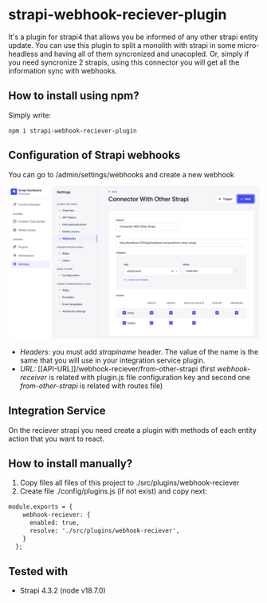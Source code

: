 # strapi-webhook-reciever-plugin
It's a plugin for strapi4 that allows you be informed of any other strapi entity update.
You can use this plugin to split a monolith with strapi in some micro-headless and having all of them syncronized and unacopled.
Or, simply if you need syncronize 2 strapis, using this connector you will get all the information sync with webhooks.

## How to install using npm?
Simply write:
```
npm i strapi-webhook-reciever-plugin
```

## Configuration of Strapi webhooks
You can go to /admin/settings/webhooks and create a new webhook

![Webhook Creation](https://github.com/ericmora/strapi-webhook-reciever-plugin/blob/main/_docs/new-webhook.png?raw=true)

* *Headers:* you must add *strapiname* header. The value of the name is the same that you will use in your integration service plugin.
* *URL:* [[API-URL]]/webhook-reciever/from-other-strapi (first *webhook-receiver* is related with plugin.js file configuration key and second one *from-other-strapi* is related with routes file)

## Integration Service
On the reciever strapi you need create a plugin with methods of each entity action that you want to react.

## How to install manually?
1. Copy files all files of this project to ./src/plugins/webhook-reciever
2. Create file ./config/plugins.js (if not exist) and copy next:

```
module.exports = {
    webhook-reciever: {
      enabled: true,
      resolve: './src/plugins/webhook-reciever',
    }
  };
```

## Tested with
* Strapi 4.3.2 (node v18.7.0)  